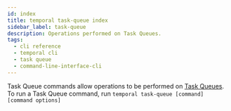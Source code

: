 ```yaml
---
id: index
title: temporal task-queue index
sidebar_label: task-queue
description: Operations performed on Task Queues.
tags:
  - cli reference
  - temporal cli
  - task queue
  - command-line-interface-cli
---
```


Task Queue commands allow operations to be performed on [Task Queues](/concepts/what-is-a-task-queue).
To run a Task Queue command, run `temporal task-queue [command] [command options]`
